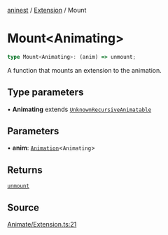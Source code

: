 [aninest](../../index.md) / [Extension](../index.md) / Mount

# Mount\<Animating\>

```ts
type Mount<Animating>: (anim) => unmount;
```

A function that mounts an extension to the animation.

## Type parameters

• **Animating** extends [`UnknownRecursiveAnimatable`](../../AnimatableTypes/type-aliases/UnknownRecursiveAnimatable.md)

## Parameters

• **anim**: [`Animation`](../../AnimatableTypes/type-aliases/Animation.md)\<`Animating`\>

## Returns

[`unmount`](unmount.md)

## Source

[Animate/Extension.ts:21](https://github.com/zphrs/aninest/blob/60918f7/src/Animate/Extension.ts#L21)
